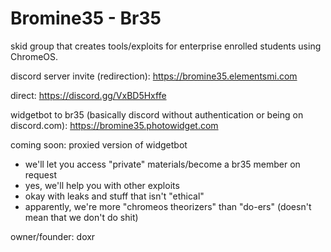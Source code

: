 # Bromine35 - Br35

skid group that creates tools/exploits for enterprise enrolled students using ChromeOS.

discord server invite (redirection): https://bromine35.elementsmi.com

direct: https://discord.gg/VxBD5Hxffe

widgetbot to br35 (basically discord without authentication or being on discord.com): https://bromine35.photowidget.com 

coming soon: proxied version of widgetbot


- we'll let you access "private" materials/become a br35 member on request
- yes, we'll help you with other exploits
- okay with leaks and stuff that isn't "ethical"
- apparently, we're more "chromeos theorizers" than "do-ers" (doesn't mean that we don't do shit)

owner/founder: doxr
